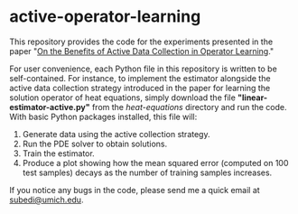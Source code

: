 # active-operator-learning

This repository provides the code for the experiments presented in the paper "[On the Benefits of Active Data Collection in Operator Learning](https://arxiv.org/abs/2410.19725)." 

For user convenience, each Python file in this repository is written to be self-contained. For instance, to implement the estimator alongside the active data collection strategy introduced in the paper for learning the solution operator of heat equations, simply download the file **"linear-estimator-active.py"** from the *heat-equations* directory and run the code. With basic Python packages installed, this file will:  

1. Generate data using the active collection strategy.  
2. Run the PDE solver to obtain solutions.  
3. Train the estimator.  
4. Produce a plot showing how the mean squared error (computed on 100 test samples) decays as the number of training samples increases.


If you notice any bugs in the code, please send me a quick email at subedi@umich.edu. 


